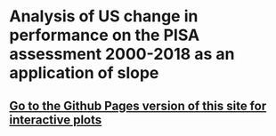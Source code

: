 Analysis of US change in performance on the PISA assessment 2000-2018 as
an application of slope
================

## [Go to the Github Pages version of this site for interactive plots]()
